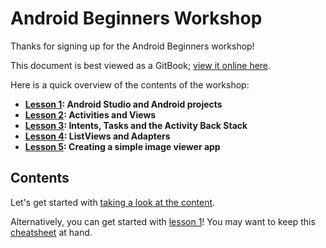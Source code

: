 # Android Beginners Workshop

Thanks for signing up for the Android Beginners workshop!

This document is best viewed as a GitBook; [view it online here](https://www.gitbook.com/book/pflammertsma/beginners-workshop).

Here is a quick overview of the contents of the workshop:

* **[Lesson 1](lesson1/README.md): Android Studio and Android projects**
* **[Lesson 2](lesson2/README.md): Activities and Views**
* **[Lesson 3](lesson3/README.md): Intents, Tasks and the Activity Back Stack**
* **[Lesson 4](lesson4/README.md): ListViews and Adapters**
* **[Lesson 5](lesson5/README.md): Creating a simple image viewer app**

## Contents

Let's get started with [taking a look at the content](contents.md).

Alternatively, you can get started with [lesson 1](section1)! You may want to keep this [cheatsheet](cheatsheet.md) at hand.
